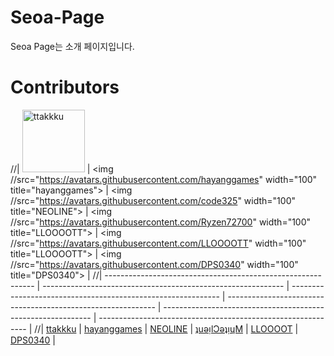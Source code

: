 # Seoa-Page
Seoa Page는 소개 페이지입니다.

# Contributors
//| <img src="https://avatars.githubusercontent.com/ttakkku" width="100" title="ttakkku"> | <img //src="https://avatars.githubusercontent.com/hayanggames" width="100" title="hayanggames"> | <img //src="https://avatars.githubusercontent.com/code325" width="100" title="NEOLINE"> | <img //src="https://avatars.githubusercontent.com/Ryzen72700" width="100" title="LLOOOOTT"> | <img //src="https://avatars.githubusercontent.com/LLOOOOTT" width="100" title="LLOOOOTT"> | <img //src="https://avatars.githubusercontent.com/DPS0340" width="100" title="DPS0340"> |
//| ------------------------------------------------------------ | ------------------------------------------------------------ | ------------------------------------------------------------ | ------------------------------------------------------------ | ------------------------------------------------------------ | ------------------------------------------------------------ |
//| [ttakkku](https://github.com/ttakkku)                      | [hayanggames](https://github.com/hayanggames)              | [NEOLINE](https://github.com/code325)                      | [ʇuǝᴉlƆǝʇᴉɥM](https://github.com/Ryzen72700)               | [LLOOOOT](https://github.com/lloooot)                      | [DPS0340](https://github.com/dps0340)                      |
